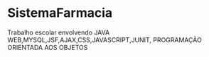 # SistemaFarmacia
Trabalho escolar envolvendo JAVA WEB,MYSQL,JSF,AJAX,CSS,JAVASCRIPT,JUNIT, PROGRAMAÇÃO ORIENTADA AOS OBJETOS
